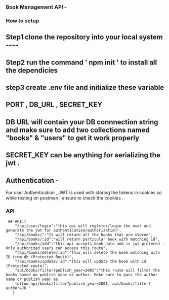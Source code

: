 ### Book Management API -  

### How to setup   
 ## Step1 clone the repository into your local system ----    
 ## Step2 run the command ' npm init ' to install all the dependicies  
 ## step3 create .env file and initialize these variable     
 ## PORT , DB_URL , SECRET_KEY   
 ## DB URL will contain your DB connnection string and make sure to add two collections named "books" & "users" to get it work properly  
 ## SECRET_KEY can be anything for serializing the jwt .  


 ## Authentication -   
  For user Authentication , JWT is used with storing the tokens in cookies so while testing on postman , ensure to check the cookies .  

### API  
     ## API:{  
        "/api/user/login":"this api will register/login the user and generate the jwt for authentication/authorization",  
        "/api/books/":"It will return all the books that are stored",  
        "/api/books/:id":"will return particular book with matching id",  
        "/api/books/add":"this api accepts book data and is jwt proteced . Only authorized users can access this route",  
        "/api/books/delete/:id":"this will delete the book matching with ID from db (Protected Route)",  
        "/api/books/update/:id":"this will update the book with id (Protected route)",  
        "api/books/filter?publish_year=2001":"this route will filter the books based on publish year or author. Make sure to pass the author name or publish year as 
        follow api/books/filter?publish_year=2001, api/books/filter?author=JK "  
       }
